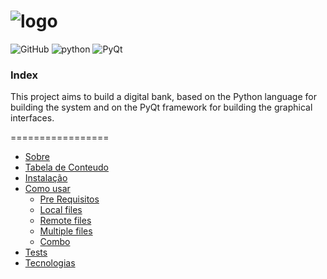 # ![logo](https://user-images.githubusercontent.com/66181823/182723255-4a1e6284-0455-47ab-8a74-e0f90a5fc0bd.png)
![GitHub](https://img.shields.io/github/license/ArmandoLuz/DigitalBank?logo=MIT)
![python](https://img.shields.io/badge/Python-3.9.12-blue)
![PyQt](https://img.shields.io/badge/Framework-PyQt5-blue)

### Index
This project aims to build a digital bank, based on the Python language for building the system and on the PyQt framework for building the graphical interfaces.

=================
<!--ts-->
   * [Sobre](#Sobre)
   * [Tabela de Conteudo](#tabela-de-conteudo)
   * [Instalação](#instalacao)
   * [Como usar](#como-usar)
      * [Pre Requisitos](#pre-requisitos)
      * [Local files](#local-files)
      * [Remote files](#remote-files)
      * [Multiple files](#multiple-files)
      * [Combo](#combo)
   * [Tests](#testes)
   * [Tecnologias](#tecnologias)
<!--te-->
